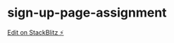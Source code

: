 # sign-up-page-assignment

[Edit on StackBlitz ⚡️](https://stackblitz.com/edit/yusuf-dalal-ui-assignment-eazfmr)